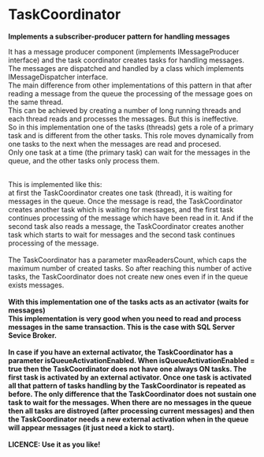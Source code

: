 # TaskCoordinator
<b>Implements a subscriber-producer pattern for handling messages</b>

It has a message producer component (implements IMessageProducer interface) and the task coordinator creates tasks for handling messages. 
The messages are dispatched and handled by a class which implements IMessageDispatcher interface.<br/>
The main difference from other implementations of this pattern in that after reading a message from the queue the processing of the message goes
on the same thread.<br/>
This can be achieved by creating a number of long running threads and each thread reads and processes the messages. But this is
ineffective.<br/>
So in this implementation one of the tasks (threads) gets a role of a primary task and is different from the other tasks.
This role moves dynamically from one tasks to the next when the messages are read and procesed.<br/>
Only one task at a time (the primary task) can wait for the messages in the queue, and the other tasks only process them.<br/><br/>

This is implemented like this:<br/>
at first the TaskCoordinator creates one task (thread), it is waiting for messages in the queue. 
Once the message is read, the TaskCoordinator creates another task which is waiting for messages, and the first task continues
processing of the message which have been read in it. And if the second task also reads a message, 
the TaskCoordinator creates another task which starts to wait for messages and the second task continues processing of the message.<br/><br/>
The TaskCoordinator has a parameter maxReadersCount, which caps the maximum number of created tasks. So after reaching this number of active tasks,
the TaskCoordinator does not create new ones even if in the queue exists messages.<br/>
<br/>
<b>With this implementation one of the tasks acts as an activator (waits for messages)<b/><br/>
<b>This implementation is very good when you need to read and process messages in the same transaction.</b> 
This is the case with SQL Server Sevice Broker.
<br/><br/>
In case if you have an external activator, the TaskCoordinator has a parameter isQueueActivationEnabled. When isQueueActivationEnabled = true then
the TaskCoordinator does not have one always ON tasks. The first task is activated by an external activator. 
Once one task is activated all that pattern of tasks handling by the TaskCoordinator is repeated as before.
The only difference that the TaskCoordinator does not sustain one task to wait for the messages.
When there are no messages in the queue then all tasks are distroyed (after processing current messages) and then the TaskCoordinator needs a new external activation when in the queue will appear messages (it just need a kick to start).
<br/><br/>
LICENCE: Use it as you like!

